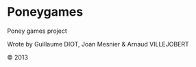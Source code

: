 Poneygames
==========

Poney games project

Wrote by Guillaume DIOT, Joan Mesnier & Arnaud VILLEJOBERT

© 2013
